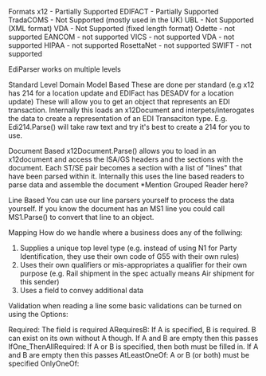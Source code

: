 Formats
x12 - Partially Supported
EDIFACT - Partially Supported
TradaCOMS - Not Supported (mostly used in the UK)
UBL - Not Supported (XML format)
VDA - Not Supported (fixed length format)
Odette - not supported
EANCOM - not supported
VICS - not supported
VDA - not supported
HIPAA - not supported
RosettaNet - not supported
SWIFT - not supported


EdiParser works on multiple levels

Standard Level Domain Model Based 
These are done per standard (e.g x12 has 214 for a location update and EDIFact has DESADV for a location update)
These will allow you to get an object that represents an EDI transaction. Internally this loads an x12Document and
interpets/interogates the data to create a representation of an EDI Transaciton type. E.g. Edi214.Parse() will take raw text and 
try it's best to create a 214 for you to use. 


Document Based
x12Document.Parse() allows you to load in an x12document and access the ISA/GS headers and the sections with the document. 
Each ST/SE pair becomes a section with a list of "lines" that have been parsed within it. Internally this uses the line based readers to 
parse data and assemble the document
*Mention Grouped Reader here?

Line Based
You can use our line parsers yourself to process the data yourself. If you know the document has an MS1 line you could call MS1.Parse()
to convert that line to an object.


Mapping
How do we handle where a business does any of the follwing:
1. Supplies a unique top level type (e.g. instead of using N1 for Party Identification, they use their own code of G55 with their own rules)
2. Uses their own qualifiers or mis-appropriates a qualifier for their own purpose (e.g. Rail shipment in the spec actually means Air shipment for this sender)
3. Uses a field to convey additional data


Validation
when reading a line some basic validations can be turned on using the Options:

Required: The field is required
ARequiresB: If A is specified, B is required. B can exist on its own without A though. If A and B are empty then this passes
IfOne_ThenAllRequired: If A or B is specified, then both must be filled in. If A and B are empty then this passes
AtLeastOneOf: A or B (or both) must be specified
OnlyOneOf: 
